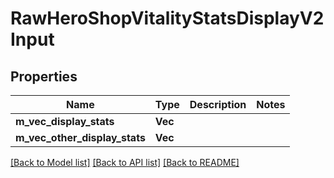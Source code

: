 # RawHeroShopVitalityStatsDisplayV2Input

## Properties

Name | Type | Description | Notes
------------ | ------------- | ------------- | -------------
**m_vec_display_stats** | **Vec<String>** |  | 
**m_vec_other_display_stats** | **Vec<String>** |  | 

[[Back to Model list]](../README.md#documentation-for-models) [[Back to API list]](../README.md#documentation-for-api-endpoints) [[Back to README]](../README.md)



